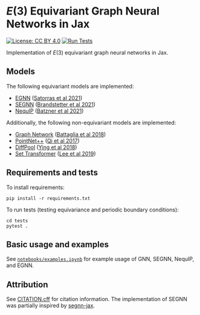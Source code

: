 # $E(3)$ Equivariant Graph Neural Networks in Jax

[![License: CC BY 4.0](https://img.shields.io/badge/License-CC--4.0--BY-red.svg)](https://creativecommons.org/licenses/by/4.0/deed.en)
[![Run Tests](https://github.com/smsharma/eqnn-jax/actions/workflows/tests.yml/badge.svg)](https://github.com/smsharma/eqnn-jax/actions/workflows/tests.yml)

Implementation of $E(3)$ equivariant graph neural networks in Jax.

## Models

The following equivariant models are implemented:

- [EGNN](./models/egnn.py) ([Satorras et al 2021](https://arxiv.org/abs/2102.09844))
- [SEGNN](./models/segnn.py) ([Brandstetter et al 2021](https://arxiv.org/abs/2110.02905))
- [NequIP](./models/nequip.py) ([Batzner et al 2021](https://arxiv.org/abs/2101.03164))

Additionally, the following non-equivariant models are implemented:

- [Graph Network](./models/gnn.py) ([Battaglia et al 2018](https://arxiv.org/abs/1806.01261))
- [PointNet++](./models/pointnet.py) ([Qi et al 2017](https://arxiv.org/abs/1706.02413))
- [DiffPool](./models/diffpool.py) ([Ying et al 2018](https://arxiv.org/abs/1806.08804))
- [Set Transformer](./models/transformer.py) ([Lee et al 2019](https://arxiv.org/abs/1810.00825))

## Requirements and tests

To install requirements:
```
pip install -r requirements.txt
```

To run tests (testing equivariance and periodic boundary conditions):
```
cd tests
pytest .
``` 

## Basic usage and examples

See [`notebooks/examples.ipynb`](./notebooks/examples.ipynb) for example usage of GNN, SEGNN, NequIP, and EGNN.

## Attribution

See [CITATION.cff](./CITATION.cff) for citation information. The implementation of SEGNN was partially inspired by [segnn-jax](https://github.com/gerkone/segnn-jax).